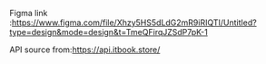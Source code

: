 Figma link :https://www.figma.com/file/Xhzy5HS5dLdG2mR9iRIQTI/Untitled?type=design&mode=design&t=TmeQFirqJZSdP7pK-1

API source from:https://api.itbook.store/